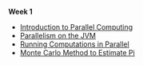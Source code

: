 **Week 1**

* [Introduction to Parallel Computing](https://github.com/rohitvg/scala-parallel-programming-3/wiki/Introduction-to-Parallel-Computing)
* [Parallelism on the JVM](https://github.com/rohitvg/scala-parallel-programming-3/wiki/Parallelism-on-the-JVM)
* [Running Computations in Parallel](https://github.com/rohitvg/scala-parallel-programming-3/wiki/Running-Computations-in-Parallel)
* [Monte Carlo Method to Estimate Pi](https://github.com/rohitvg/scala-parallel-programming-3/wiki/Monte-Carlo-Method-to-Estimate-Pi)